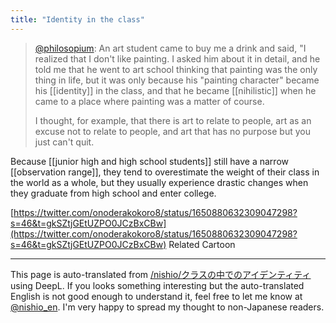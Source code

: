 ```yaml
---
title: "Identity in the class"
---
```


> [@philosopium](https://twitter.com/philosopium/status/1649354815015899136?s=46&t=gkSZtjGEtUZPO0JCzBxCBw): An art student came to buy me a drink and said, "I realized that I don't like painting. I asked him about it in detail, and he told me that he went to art school thinking that painting was the only thing in life, but it was only because his "painting character" became his [[identity]] in the class, and that he became [[nihilistic]] when he came to a place where painting was a matter of course.
>
>  I thought, for example, that there is art to relate to people, art as an excuse not to relate to people, and art that has no purpose but you just can't quit.

Because [[junior high and high school students]] still have a narrow [[observation range]], they tend to overestimate the weight of their class in the world as a whole, but they usually experience drastic changes when they graduate from high school and enter college.

[https://twitter.com/onoderakokoro8/status/1650880632309047298?s=46&t=gkSZtjGEtUZPO0JCzBxCBw](https://twitter.com/onoderakokoro8/status/1650880632309047298?s=46&t=gkSZtjGEtUZPO0JCzBxCBw)
Related Cartoon

---
This page is auto-translated from [/nishio/クラスの中でのアイデンティティ](https://scrapbox.io/nishio/クラスの中でのアイデンティティ) using DeepL. If you looks something interesting but the auto-translated English is not good enough to understand it, feel free to let me know at [@nishio_en](https://twitter.com/nishio_en). I'm very happy to spread my thought to non-Japanese readers.